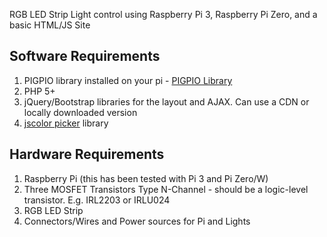 RGB LED Strip Light control using Raspberry Pi 3, Raspberry Pi Zero, and a basic HTML/JS Site

## Software Requirements
1. PIGPIO library installed on your pi - [PIGPIO Library](http://abyz.me.uk/rpi/pigpio/pigpiod.html)
2. PHP 5+
3. jQuery/Bootstrap libraries for the layout and AJAX. Can use a CDN or locally downloaded version 
4. [jscolor picker](http://jscolor.com/examples/) library 

## Hardware Requirements
1. Raspberry Pi (this has been tested with Pi 3 and Pi Zero/W)
2. Three MOSFET Transistors Type N-Channel - should be a logic-level transistor. E.g. IRL2203 or IRLU024
3. RGB LED Strip
4. Connectors/Wires and Power sources for Pi and Lights
